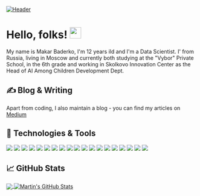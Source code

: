 [![Header](https://i.ibb.co/MSFHH5M/Github-Readme-Header.png "Header")](https://makarbaderko.github.io/)

# Hello, folks! <img src="https://raw.githubusercontent.com/MartinHeinz/MartinHeinz/master/wave.gif" width="30px">

My name is Makar Baderko, I'm 12 years ild and I'm a Data Scientist. I' from Russia, living in Moscow and currently both studying at the "Vybor" Private School, in the 6th grade and working in Skolkovo Innovation Center as the Head of AI Among Children Development Dept. 

## &#x270d; Blog & Writing

Apart from coding, I also maintain a blog - you can find my articles on [Medium](https://medium.com/@makarbaderko) 

## 🔧 Technologies & Tools
![](https://img.shields.io/badge/OS-Linux-informational?style=flat&logo=linux&logoColor=white&color=2bbc8a)
![](https://img.shields.io/badge/OS-MacOS-informational?style=flat&logo=MacOS&logoColor=white&color=2bbc8a)
![](https://img.shields.io/badge/Code-Python-informational?style=flat&logo=python&logoColor=white&color=2bbc8a)
![](https://img.shields.io/badge/Tools-PostgreSQL-informational?style=flat&logo=postgresql&logoColor=white&color=2bbc8a)
![](https://img.shields.io/badge/Shell-Bash-informational?style=flat&logo=gnu-bash&logoColor=white&color=2bbc8a)
![](https://img.shields.io/badge/Code-JavaScript-informational?style=flat&logo=javascript&logoColor=white&color=2bbc8a)
![](https://img.shields.io/badge/Code-C++-informational?style=flat&logo=%D0%A1++&logoColor=white&color=2bbc8a)
![](https://img.shields.io/badge/Code-C#-informational?style=flat&logo=%D0%A1++&logoColor=white&color=2bbc8a)
![](https://img.shields.io/badge/Library-tensorflow-informational?style=flat&logo=%D0%A1++&logoColor=white&color=2bbc8a)
![](https://img.shields.io/badge/Library-Scikit-Learn-informational?style=flat&logo=%D0%A1++&logoColor=white&color=2bbc8a)
![](https://img.shields.io/badge/Library-PyTorch-informational?style=flat&logo=%D0%A1++&logoColor=white&color=2bbc8a)
![](https://img.shields.io/badge/Library-XGBoost-informational?style=flat&logo=%D0%A1++&logoColor=white&color=2bbc8a)
![](https://img.shields.io/badge/Library-CatBoost-informational?style=flat&logo=%D0%A1++&logoColor=white&color=2bbc8a)
![](https://img.shields.io/badge/Technology-Yolo-informational?style=flat&logo=%D0%A1++&logoColor=white&color=2bbc8a)
![](https://img.shields.io/badge/Tools-Git-informational?style=flat&logo=%D0%A1++&logoColor=white&color=2bbc8a)
![](https://img.shields.io/badge/Tools-AWS-informational?style=flat&logo=%D0%A1++&logoColor=white&color=2bbc8a)
![](https://img.shields.io/badge/Library-NLTK-informational?style=flat&logo=%D0%A1++&logoColor=white&color=2bbc8a)
![](https://img.shields.io/badge/Library-Spacy-informational?style=flat&logo=%D0%A1++&logoColor=white&color=2bbc8a)
![](https://img.shields.io/badge/Library-CNTK-informational?style=flat&logo=%D0%A1++&logoColor=white&color=2bbc8a)

## &#x1f4c8; GitHub Stats

<a href="https://github.com/makarbaderko/makarbaderko">
  <img align="center" src="https://github-readme-stats.vercel.app/api/top-langs/?username=makarbaderko&hide=java,html&title_color=ffffff&text_color=c9cacc&icon_color=2bbc8a&bg_color=1d1f21" />
</a>
<a href="https://github.com/makarbaderko/makarbaderko">
  <img align="center" src="https://github-readme-stats.vercel.app/api?username=makarbaderko&show_icons=true&line_height=27&count_private=true&title_color=ffffff&text_color=c9cacc&icon_color=2bbc8a&bg_color=1d1f21" alt="Martin's GitHub Stats" />
</a>
